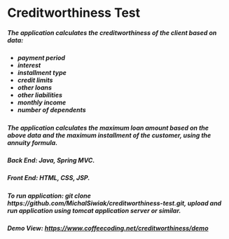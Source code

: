 # Creditworthiness Test
<h5>The application calculates the creditworthiness of the client based on data:</h5>
                        <h5>
                            <ul>
                                <li>payment period</li>
                                <li>interest</li>
                                <li>installment type</li>
                                <li>credit limits</li>
                                <li>other loans</li>
                                <li>other liabilities</li>
                                <li>monthly income</li>
                                <li>number of dependents</li>
                            </ul>
                        </h5>
                         <h5>The application calculates the maximum loan amount based on the above data and the maximum
                                                    installment of the customer, using the annuity formula.</h5>
                                                     <h5><b>Back End: </b>Java, Spring MVC.</h5>
                                                                            <h5><b>Front End: </b>HTML, CSS, JSP.</h5>
                                                                            <h5>To run application: git clone
                                                                                https://github.com/MichalSiwiak/creditworthiness-test.git,
                                                                                upload and run application using tomcat application server or similar.</h5>
                                                                            <h5>Demo View: <a href="https://www.coffeecoding.net/creditworthiness/demo">https://www.coffeecoding.net/creditworthiness/demo</a>
                                                                            </h5> 